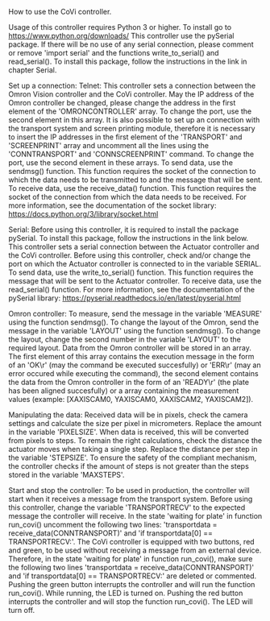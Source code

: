 How to use the CoVi controller.

Usage of this controller requires Python 3 or higher. To install go to https://www.python.org/downloads/ 
This controller use the pySerial package. If there will be no use of any serial connection, please comment or remove 'import serial' and the functions write_to_serial() and read_serial(). To install this package, follow the instructions in the link in chapter Serial.

Set up a connection:
Telnet:
    This controller sets a connection between the Omron Vision controller and the CoVi controller. May the IP address of the Omron controller be changed, please change the address in the first element of the 'OMRONCONTROLLER' array. To change the port, use the second element in this array.
    It is also possible to set up an connection with the transport system and screen printing module, therefore it is necessary to insert the IP addresses in the first element of the 'TRANSPORT' and 'SCREENPRINT' array and uncomment all the lines using the 'CONNTRANSPORT' and 'CONNSCREENPRINT' command. To change the port, use the second element in these arrays.
    To send data, use the sendmsg() function. This function requires the socket of the connection to which the data needs to be transmitted to and the message that will be sent.   
    To receive data, use the receive_data() function. This function requires the socket of the connection from which the data needs to be received.
    For more information, see the documentation of the socket library: https://docs.python.org/3/library/socket.html

Serial:
    Before using this controller, it is required to install the package pySerial. To install this package, follow the instructions in the link below.
    This controller sets a serial connection between the Actuator controller and the CoVi controller. Before using this controller, check and/or change the port on which the Actuator controller is connected to in the variable SERIAL.
    To send data, use the write_to_serial() function. This function requires the message that will be sent to the Actuator controller.
    To receive data, use the read_serial() function.
    For more information, see the documentation of the pySerial library: https://pyserial.readthedocs.io/en/latest/pyserial.html

Omron controller:
To measure, send the message in the variable 'MEASURE' using the function sendmsg(). To change the layout of the Omron, send the message in the variable 'LAYOUT' using the function sendmsg(). To change the layout, change the second number in the variable 'LAYOUT' to the required layout.
Data from the Omron controller will be stored in an array. The first element of this array contains the execution message in the form of an 'OK\r' (may the command be executed succesfully) or 'ERR\r' (may an error occured while executing the command), the second element contains the data from the Omron controller in the form of an 'READY\r' (the plate has been aligned succesfully) or a array containing the measurement values (example: [XAXISCAM0, YAXISCAM0, XAXISCAM2, YAXISCAM2]).

Manipulating the data:
Received data will be in pixels, check the camera settings and calculate the size per pixel in micrometers. Replace the amount in the variable 'PIXELSIZE'.
When data is received, this will be converted from pixels to steps. To remain the right calculations, check the distance the actuator moves when taking a single step. Replace the distance per step in the variable 'STEPSIZE'.
To ensure the safety of the compliant mechanism, the controller checks if the amount of steps is not greater than the steps stored in the variable 'MAXSTEPS'.

Start and stop the controller:
To be used in production, the controller will start when it receives a message from the transport system. Before using this controller, change the variable 'TRANSPORTRECV' to the expected message the controller will receive. In the state 'waiting for plate' in function run_covi() uncomment the following two lines: 'transportdata = receive_data(CONNTRANSPORT)' and 'if transportdata[0] == TRANSPORTRECV:'.
The CoVi controller is equipped with two buttons, red and green, to be used without receiving a message from an external device. Therefore, in the state 'waiting for plate' in function run_covi(), make sure the following two lines 'transportdata = receive_data(CONNTRANSPORT)' and 'if transportdata[0] == TRANSPORTRECV:' are deleted or commented.
Pushing the green button interrupts the controller and will run the function run_covi(). While running, the LED is turned on.
Pushing the red button interrupts the controller and will stop the function run_covi(). The LED will turn off.
